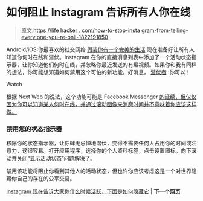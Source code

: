 # 如何阻止 Instagram 告诉所有人你在线

> 原文:[https://life hacker . com/how-to-stop-insta gram-from-telling-every one-you-re-onli-1822191850](https://lifehacker.com/how-to-stop-instagram-from-telling-everyone-you-re-onli-1822191850)

Android/iOS:你最喜欢的社交网络 [假装你有一个完美的生活](https://lifehacker.com/your-instagram-posts-may-offer-warning-signs-of-depress-1797821497) 现在准备好让所有人知道你何时在线和潜伏。Instagram 在你的直接消息列表中添加了一个活动状态指示器，让你知道他们何时在线，并忽略你最近发送的有趣视频。如果你和我有同样的想法，你可能想知道如何禁用这个可怕的新功能。好消息， [潜伏者](https://gizmodo.com/the-case-for-lurking-on-twitter-1519486404) :你可以！

Watch

根据 Next Web 的说法，这个功能可能是 Facebook Messenger [的延续，但仅仅因为你可以知道某人何时在线，并通过滚动图像来消磨时间并不意味着你应该这样做。](https://thenextweb.com/apps/2018/01/18/instagram-last-activity-hide/)

### **禁用您的状态指示器**

移除你的状态指示器，让你肆无忌惮地潜伏，变得不需要任何人占用你的时间或注意力，这很容易。打开应用程序，选择你的个人资料标签，点击设置图标。向下滚动并关闭“显示活动状态”问题解决了。

禁用该功能将阻止你看到其他人的活动状态，但也许你应该考虑这是一个对世界隐藏你自己的存在的公平交易。

[Instagram 现在告诉大家你什么时候活跃，下面是如何隐藏它](https://thenextweb.com/apps/2018/01/18/instagram-last-activity-hide/) | **下一个网页**